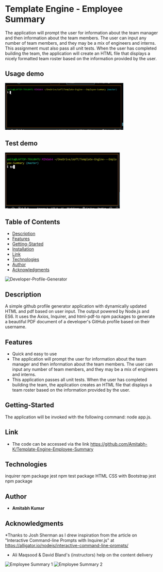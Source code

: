 # Template Engine - Employee Summary

The application will prompt the user for information about the team manager and then information about the team members. 
The user can input any number of team members, and they may be a mix of engineers and interns. This assignment must also pass all unit tests. When the user has completed building the team, the application will create an HTML file that displays a nicely formatted team roster based on the information provided by the user.

## Usage demo

![Usage demo](./Assets/demo.gif)

## Test demo

![Test](./Assets/test.gif)

## Table of Contents

- [Description](#description)
- [Features](#features)
- [Getting-Started](#Getting-Started)
- [Installation](#installation)
- [Link](#link)
- [Technologies](#Technologies)
- [Author](#Author)
- [Acknowledgments](#Acknowledgments)

![ Developer-Profile-Generator](./Assets/Developer-Profile-Generator.PNG)


## Description

A simple github profile generator application with dynamically updated HTML and pdf based on user input. The output powered by Node.js and ES6. It uses the Axios, Inquirer, and html-pdf-to npm packages to generate a beautiful PDF document of a developer's GitHub profile based on their username.

## Features

- Quick and easy to use
- The application will prompt the user for information about the team manager and then information about the team members. The user can input any number of team members, and they may be a mix of engineers and interns.
- This application passes all unit tests. When the user has completed building the team, the application creates an HTML file that displays a team roster based on the information provided by the user.

## Getting-Started

The application will be invoked with the following command: node app.js. 

## Link

- The code can be accessed via the link  https://github.com/Amitabh-K/Template-Engine-Employee-Summary

## Technologies

inquirer npm package
jest npm test package
HTML
CSS with Bootstrap
jest npm package



## Author

* **Amitabh Kumar**

## Acknowledgments

*Thanks to Josh Sherman as I drew inspiration from the article on "Interactive Command-line Prompts with Inquirer.js"  at https://alligator.io/nodejs/interactive-command-line-prompts/

* Ali Maqsood & David Bland's (instructors) help on the content delivery

![Employee Summary 1](./Assets/10-OOP-homework-demo-1)
![Employee Summary 2](./Assets/10-OOP-homework-demo-2)